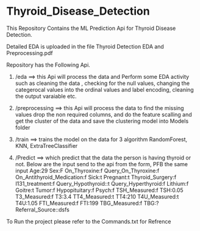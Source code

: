# Thyroid_Disease_Detection
This Repository Contains the ML Prediction Api for Thyroid Disease Detection.

Detailed EDA is uploaded in the file Thyroid Detection EDA and Preprocessing.pdf

Repository has the Following Api.
1. /eda ==> this Api will process the data and Perform some EDA activity such as cleaning the data , checking for the null values, changing the categerocal values into the ordinal values and label encoding, cleaning the output varaiable  etc.
2. /preprocessing ==> this Api will process the data to find the missing values drop the non required columns, and do the feature scalling and get the cluster of the data and save the clustering model into Models folder
3. /train ==> trains the model on the data for 3 algorithm RandomForest, KNN, ExtraTreeClassifier

4. /Predict ==> which predict that the data the person is having thyroid or not. Below are the input send to the api from the form, PFB the same input 
Age:29
Sex:F
On_Thyroxine:f
Query_On_Thyroxine:f
On_Antithyroid_Medication:f
Sick:t
Pregnant:t
Thyroid_Surgery:f
I131_treatment:f
Query_Hypothyroid::t
Query_Hyperthyroid:f
Lithium:f
Goitre:t
Tumor:f
Hypopituitary:f
Psych:f
TSH_Measured:f
TSH:0.05
T3_Measured:f
T3:3.4
TT4_Measured:t
TT4:210
T4U_Measured:t
T4U:1.05
FTI_Measured:f
FTI:199
TBG_Measured:f
TBG:?
Referral_Source::dsfs


To Run the project please refer to the Commands.txt for Refrence 

